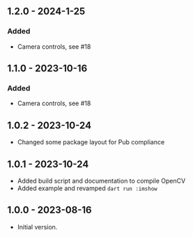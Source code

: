 ## 1.2.0 - 2024-1-25
### Added
- Camera controls, see #18

## 1.1.0 - 2023-10-16
### Added
- Camera controls, see #18

## 1.0.2 - 2023-10-24
- Changed some package layout for Pub compliance

## 1.0.1 - 2023-10-24
- Added build script and documentation to compile OpenCV
- Added example and revamped `dart run :imshow`

## 1.0.0 - 2023-08-16
- Initial version.
